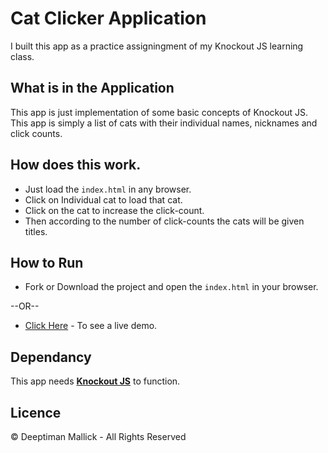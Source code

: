 # Cat Clicker Application

I built this app as a practice assigningment of my Knockout JS learning class.

## What is in the Application

This app is just implementation of some basic concepts of Knockout JS.
This app is simply a list of cats with their individual names, nicknames and click counts.

## How does this work.

- Just load the `index.html` in any browser.
- Click on Individual cat to load that cat.
- Click on the cat to increase the click-count.
- Then according to the number of click-counts the cats will be given titles.

## How to Run

- Fork or Download the project and open the `index.html` in your browser.

--OR--

- [Click Here](https://codecrook.github.io/CatClicker/) - To see a live demo.

## Dependancy

This app needs **[Knockout JS](http://knockoutjs.com/)** to function.

## Licence

&copy; Deeptiman Mallick - All Rights Reserved
